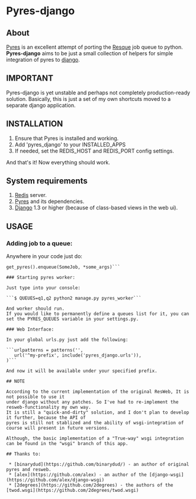 Pyres-django
============

## About
[Pyres](https://github.com/binarydud/pyres) is an excellent attempt of porting the [Resque](http://github.com/defunkt/resque) job queue to python.
**Pyres-django** aims to be just a small collection of helpers for simple integration of pyres to [django](https://www.djangoproject.com/).

## IMPORTANT

Pyres-django is yet unstable and perhaps not completely production-ready solution.
Basically, this is just a set of my own shortcuts moved to a separate django application.

## INSTALLATION

 1. Ensure that Pyres is installed and working.
 2. Add 'pyres_django' to your INSTALLED_APPS
 3. If needed, set the REDIS_HOST and REDIS_PORT config settings.

And that's it! Now everything should work.

## System requirements

 1. [Redis](http://redis.io/) server.
 2. [Pyres](https://github.com/binarydud/pyres) and its dependencies.
 3. [Django](https://www.djangoproject.com/) 1.3 or higher (because of class-based views in the web ui).

## USAGE

### Adding job to a queue:

Anywhere in your code just do:

```from pyres_django import get_pyres
get_pyres().enqueue(SomeJob, *some_args)```

### Starting pyres worker:

Just type into your console:

```$ QUEUES=q1,q2 python2 manage.py pyres_worker```

And worker should run.
If you would like to permanently define a queues list for it, you can set the PYRES_QUEUES variable in your settings.py.

### Web Interface:

In your global urls.py just add the following:

```urlpatterns = patterns('',
   url('^my-prefix', include('pyres_django.urls')),
)```

And now it will be available under your specified prefix.

## NOTE

According to the current implementation of the original ResWeb, It is not possible to use it
under django without any patches. So I've had to re-implement the resweb-functionality my own way.
It is still a "quick-and-dirty" solution, and I don't plan to develop it further, because the API of
pyres is still not stablized and the ability of wsgi-integration of course will present in future versions.

Although, the basic implementation of a "True-way" wsgi integration can be found in the "wsgi" branch of this app.

## Thanks to:

 * [binarydud](https://github.com/binarydud/) - an author of original pyres and resweb.
 * [alex](https://github.com/alex) - an author of the [django-wsgi](https://github.com/alex/django-wsgi)
 * [2degrees](https://github.com/2degrees) - the authors of the [twod.wsgi](https://github.com/2degrees/twod.wsgi)
